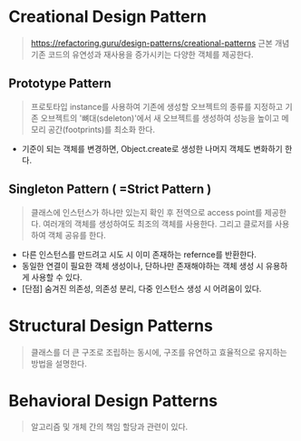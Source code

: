 # Creational Design Pattern

> https://refactoring.guru/design-patterns/creational-patterns 근본 개념
> 기존 코드의 유연성과 재사용을 증가시키는 다양한 객체를 제공한다.

## Prototype Pattern

> 프로토타입 instance를 사용하여 기존에 생성할 오브젝트의 종류를 지정하고 기존 오브젝트의 '뼈대(sdeleton)'에서 새 오브젝트를 생성하여 성능을 높이고 메모리 공간(footprints)를 최소화 한다.

- 기준이 되는 객체를 변경하면, Object.create로 생성한 나머지 객체도 변화하기 한다.

## Singleton Pattern ( =Strict Pattern )

> 클래스에 인스턴스가 하나만 있는지 확인 후 전역으로 access point를 제공한다. 여러개의 객체를 생성하여도 최조의 객체를 사용한다. 그리고 클로저를 사용하여 객체 공유를 한다.

- 다른 인스턴스를 만드려고 시도 시 이미 존재하는 refernce를 반환한다.
- 동일한 연결이 필요한 객체 생성이나, 단하나만 존재해야하는 객체 생성 시 유용하게 사용할 수 있다.
- [단점] 숨겨진 의존성, 의존성 분리, 다중 인스턴스 생성 시 어려움이 있다.

# Structural Design Patterns

> 클래스를 더 큰 구조로 조립하는 동시에, 구조를 유연하고 효율적으로 유지하는 방법을 설명한다.

# Behavioral Design Patterns

> 알고리즘 및 개체 간의 책임 할당과 관련이 있다.

